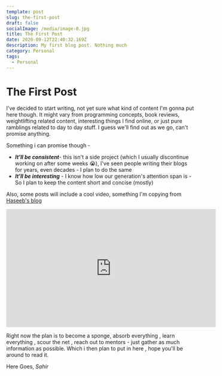 ```yaml
---
template: post
slug: the-first-post
draft: false
socialImage: /media/image-0.jpg
title: The First Post
date: 2020-09-12T22:40:32.169Z
description: My first blog post. Nothing much
category: Personal
tags:
  - Personal
---
```

# The First Post

I've decided to start writing, not yet sure what kind of content I'm gonna put here though. It might vary from programming concepts, book reviews, weightlifting related content, interesting things I find online, or just pure ramblings related to day to day stuff. I guess we'll find out as we go, can't promise anything. 

Something i can promise though - 

* ***It'll be consistent***- this isn't a side project (which I usually
  discontinue working on after some weeks 😭), I've seen people writing their blogs for years, even decades - I plan to do the same
* ***It'll be interesting*** - I know how low our generation's attention span is - So I plan to keep the content short and concise (mostly)

Also, some posts will include a cool video, something I'm copying from [Haseeb's blog](https://haseebq.com/)

<iframe width="560" height="315" src="https://www.youtube.com/embed/6z5YufE2Pj0?start=14" frameborder="0" allow="accelerometer; autoplay; clipboard-write; encrypted-media; gyroscope; picture-in-picture" allowfullscreen></iframe>

Right now the plan is to become a sponge, absorb everything , learn everything , scour the net , reach out to mentors - just gather as much information as possible. Which i then plan to put in here , hope you'll be around to read it. 

Here Goes, 
*Sahir*